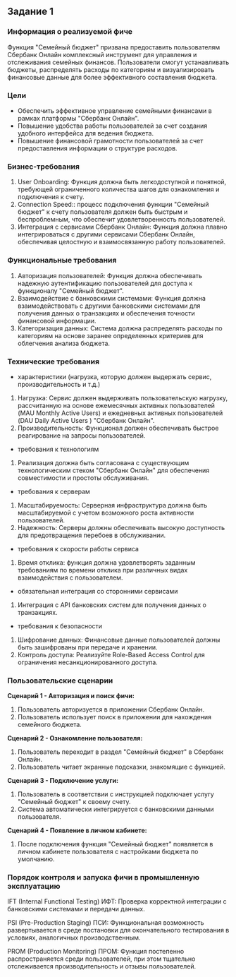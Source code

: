 ## Задание 1

### **Информация о реализуемой фиче**
Функция "Семейный бюджет" призвана предоставить пользователям Сбербанк Онлайн комплексный инструмент для управления и отслеживания семейных финансов. Пользователи смогут устанавливать бюджеты, распределять расходы по категориям и визуализировать финансовые данные для более эффективного составления бюджета.
### **Цели**
* Обеспечить эффективное управление семейными финансами в рамках платформы "Сбербанк Онлайн".
* Повышение удобства работы пользователей за счет создания удобного интерфейса для ведения бюджета.
* Повышение финансовой грамотности пользователей за счет предоставления информации о структуре расходов.
### **Бизнес-требования**
1. User Onboarding: Функция должна быть легкодоступной и понятной, требующей ограниченного количества шагов для ознакомления и подключения к счету.
2. Connection Speed:: процесс подключения функции "Семейный бюджет" к счету пользователя должен быть быстрым и беспроблемным, что обеспечит удовлетворенность пользователей.
3. Интеграция с сервисами Сбербанк Онлайн: Функция должна плавно интегрироваться с другими сервисами Сбербанк Онлайн, обеспечивая целостную и взаимосвязанную работу пользователей.
### **Функциональные требования**
1. Авторизация пользователей: Функция должна обеспечивать надежную аутентификацию пользователей для доступа к функционалу "Семейный бюджет".
2. Взаимодействие с банковскими системами: Функция должна взаимодействовать с другими банковскими системами для получения данных о транзакциях и обеспечения точности финансовой информации.
3. Категоризация данных: Система должна распределять расходы по категориям на основе заранее определенных критериев для облегчения анализа бюджета.
### **Технические требования**
* характеристики (нагрузка, которую должен выдержать сервис, производительность и т.д.)

1. Нагрузка: Сервис должен выдерживать пользовательскую нагрузку, рассчитанную на основе ежемесячных активных пользователей (MAU Monthly Active Users) и ежедневных активных пользователей (DAU Daily Active Users ) "Сбербанк Онлайн".
2. Производительность: Функционал должен обеспечивать быстрое реагирование на запросы пользователей.

* требования к технологиям

1. Реализация должна быть согласована с существующим технологическим стеком "Сбербанк Онлайн" для обеспечения совместимости и простоты обслуживания.

* требования к серверам

1. Масштабируемость: Серверная инфраструктура должна быть масштабируемой с учетом возможного роста активности пользователей.
2. Надежность: Серверы должны обеспечивать высокую доступность для предотвращения перебоев в обслуживании.

* требования к скорости работы сервиса

1. Время отклика: функция должна удовлетворять заданным требованиям по времени отклика при различных видах взаимодействия с пользователем.

* обязательная интеграция со сторонними сервисами

1. Интеграция с API банковских систем для получения данных о транзакциях.

* требования к безопасности

1. Шифрование данных: Финансовые данные пользователей должны быть зашифрованы при передаче и хранении.
2. Контроль доступа: Реализуйте Role-Based Access Control для ограничения несанкционированного доступа.

### **Пользовательские сценарии**

**Сценарий 1 - Авторизация и поиск фичи:**

1. Пользователь авторизуется в приложении Сбербанк Онлайн.
2. Пользователь использует поиск в приложении для нахождения семейного бюджета.

**Сценарий 2 - Ознакомление пользователя:**

1. Пользователь переходит в раздел "Семейный бюджет" в Сбербанк Онлайн.
2. Пользователь читает экранные подсказки, знакомящие с функцией.

**Сценарий 3 - Подключение услуги:**

1. Пользователь в соответствии с инструкцией подключает услугу "Семейный бюджет" к своему счету. 
2. Система автоматически интегрируется с банковскими данными пользователя.

**Сценарий 4 - Появление в личном кабинете:**

1. После подключения функция "Семейный бюджет" появляется в личном кабинете пользователя с настройками бюджета по умолчанию.

### **Порядок контроля и запуска фичи в промышленную эксплуатацию**

IFT (Internal Functional Testing)
ИФТ: Проверка корректной интеграции с банковскими системами и передачи данных.

PSI (Pre-Production Staging)
ПСИ: Функциональная возможность развертывается в среде постановки для окончательного тестирования в условиях, аналогичных производственным.

PROM (Production Monitoring)
ПРОМ: Функция постепенно распространяется среди пользователей, при этом тщательно отслеживается производительность и отзывы пользователей.